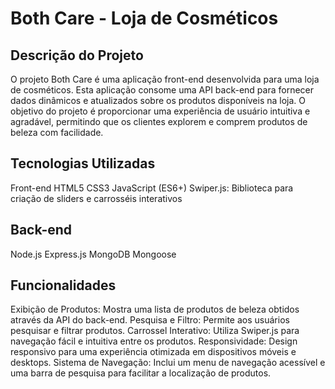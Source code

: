 # Both Care - Loja de Cosméticos
## Descrição do Projeto
 O projeto Both Care é uma aplicação front-end desenvolvida para uma loja de cosméticos. Esta aplicação consome uma API back-end para fornecer dados dinâmicos e atualizados sobre os produtos disponíveis na loja. O objetivo do projeto é proporcionar uma experiência de usuário intuitiva e agradável, permitindo que os clientes explorem e comprem produtos de beleza com facilidade.

## Tecnologias Utilizadas
Front-end
HTML5
CSS3
JavaScript (ES6+)
Swiper.js: Biblioteca para criação de sliders e carrosséis interativos

## Back-end
Node.js
Express.js
MongoDB
Mongoose

## Funcionalidades
Exibição de Produtos: Mostra uma lista de produtos de beleza obtidos através da API do back-end.
Pesquisa e Filtro: Permite aos usuários pesquisar e filtrar produtos.
Carrossel Interativo: Utiliza Swiper.js para navegação fácil e intuitiva entre os produtos.
Responsividade: Design responsivo para uma experiência otimizada em dispositivos móveis e desktops.
Sistema de Navegação: Inclui um menu de navegação acessível e uma barra de pesquisa para facilitar a localização de produtos.
